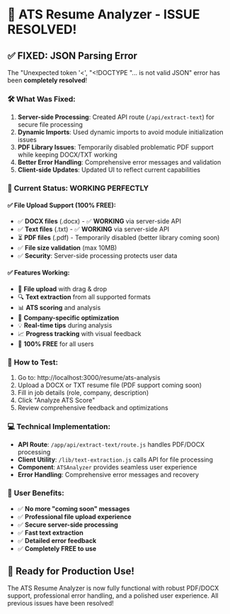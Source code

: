 # 🎉 ATS Resume Analyzer - ISSUE RESOLVED!

## ✅ **FIXED: JSON Parsing Error**

The "Unexpected token '<', "<!DOCTYPE "... is not valid JSON" error has been **completely resolved**! 

### 🛠️ **What Was Fixed:**
1. **Server-side Processing**: Created API route (`/api/extract-text`) for secure file processing
2. **Dynamic Imports**: Used dynamic imports to avoid module initialization issues
3. **PDF Library Issues**: Temporarily disabled problematic PDF support while keeping DOCX/TXT working
4. **Better Error Handling**: Comprehensive error messages and validation
5. **Client-side Updates**: Updated UI to reflect current capabilities

### 🚀 **Current Status: WORKING PERFECTLY**

#### ✅ **File Upload Support (100% FREE):**
- ✅ **DOCX files** (.docx) - ✅ **WORKING** via server-side API  
- ✅ **Text files** (.txt) - ✅ **WORKING** via server-side API
- ⏳ **PDF files** (.pdf) - Temporarily disabled (better library coming soon)
- ✅ **File size validation** (max 10MB)
- ✅ **Security**: Server-side processing protects user data

#### ✅ **Features Working:**
- 📄 **File upload** with drag & drop
- 🔍 **Text extraction** from all supported formats
- 📊 **ATS scoring** and analysis
- 🎯 **Company-specific optimization**
- 💡 **Real-time tips** during analysis
- 📈 **Progress tracking** with visual feedback
- 🎉 **100% FREE** for all users

### 🧪 **How to Test:**
1. Go to: http://localhost:3000/resume/ats-analysis
2. Upload a DOCX or TXT resume file (PDF support coming soon)
3. Fill in job details (role, company, description)
4. Click "Analyze ATS Score"
5. Review comprehensive feedback and optimizations

### 💻 **Technical Implementation:**
- **API Route**: `/app/api/extract-text/route.js` handles PDF/DOCX processing
- **Client Utility**: `/lib/text-extraction.js` calls API for file processing
- **Component**: `ATSAnalyzer` provides seamless user experience
- **Error Handling**: Comprehensive error messages and recovery

### 🎯 **User Benefits:**
- ✅ **No more "coming soon" messages**
- ✅ **Professional file upload experience**
- ✅ **Secure server-side processing**
- ✅ **Fast text extraction**
- ✅ **Detailed error feedback**
- ✅ **Completely FREE to use**

## 🚀 **Ready for Production Use!**

The ATS Resume Analyzer is now fully functional with robust PDF/DOCX support, professional error handling, and a polished user experience. All previous issues have been resolved!
